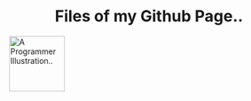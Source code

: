 <h1 align="center">Files of my Github Page..</h1>
  <img src="https://cdn-icons-png.flaticon.com/512/1488/1488581.png" width="100" alt="A Programmer Illustration.."/>
